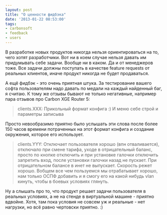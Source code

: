 ```yaml
---
layout: post
title: "О ценности фидбэка"
date: '2013-01-22 08:53:00'
tags:
- carbonsoft
- feedback
- users
---
```


В разработке новых продуктов никогда нельзя ориентироваться на то, чего хотят разработчики. Вот ни в коем случае нельзя давать им придумывать себе задачи. Вообще ни в каком. Да и от менеджеров тоже. Все задачи должны поступать в качестве feature requests от реальных клиентов, иначе продукт никогда не будет продаваться.

А ещё фидбэк - это очень приятная штука. За тестирование вашего софта пользователям надо давать по медали на каждый найденный баг, я считаю. К тому же отзывы бывают не только негативные, например пара отзывов про Carbon XGE Router 5:

> clients.XXX: Прикольный формат конфига :) И меню себе строй и параметры записыва

Просто невообразимо приятно было услышать эти слова после более 150 часов времени потраченных на этот формат конфига и создание окружения, которое его использует.

> clients.YYY: Отключает пользователя хорошо (впн отваливается), отключало при смене тарифа, уходе в отрицательный баланс, просто по кнопке отключить и при установке галочки отключить запретить вход, после установки галочки назад не пускает. При отрицательном балансе в инет не выпускает. Скорость режет хорошо. Вобщем  все чем пользуемся мы отрабатывает хорошо, нам только ОСПФ добавить и я смогу его на какой нибудь vlan кинуть, чтобы в боевых условиях глянуть.

Ну а слышать про то, что продукт решает задачи пользователя в реальных условиях, а не на стенде в виртуальной машине - приятно вдвойне. Хотя, там пока условия не совсем уж и реальные - нет нагрузки, но всё равно чертовски приятно. :)
